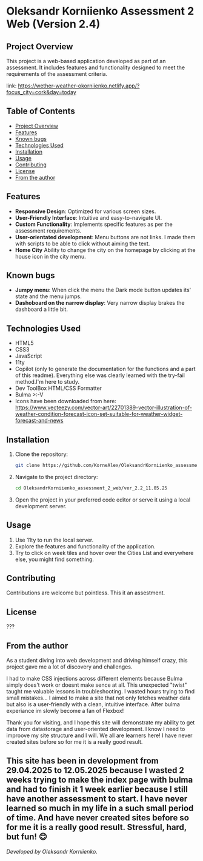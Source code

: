 # Oleksandr Korniienko Assessment 2 Web (Version 2.4)

## Project Overview
This project is a web-based application developed as part of an assessment. It includes features and functionality designed to meet the requirements of the assessment criteria.

link: https://wether-weather-okorniienko.netlify.app/?focus_city=cork&day=today

## Table of Contents
- [Project Overview](#project-overview)
- [Features](#features)
- [Known bugs](#known-bugs)
- [Technologies Used](#technologies-used)
- [Installation](#installation)
- [Usage](#usage)
- [Contributing](#contributing)
- [License](#license)
- [From the author](#from-the-author)

## Features
- **Responsive Design**: Optimized for various screen sizes.
- **User-Friendly Interface**: Intuitive and easy-to-navigate UI.
- **Custom Functionality**: Implements specific features as per the assessment requirements.
- **User-orientated development**: Menu buttons are not links. I made them with scripts to be able to click without aiming the text.
- **Home City** Ability to change the city on the homepage by clicking at the house icon in the city menu.

## Known bugs
- **Jumpy menu**: When click the menu the Dark mode button updates its' state and the menu jumps.
- **Dashoboard on the narrow display**: Very narrow display brakes the dashboard a little bit.

## Technologies Used
- HTML5
- CSS3
- JavaScript
- 11ty
- Copilot (only to generate the documentation for the functions and a part of this readme). 
    Everything else was clearly learned with the try-fail method.I'm here to study.
- Dev ToolBox HTML/CSS Formatter
- Bulma >:-V
- Icons have been downloaded from here: https://www.vecteezy.com/vector-art/22701389-vector-illustration-of-weather-condition-forecast-icon-set-suitable-for-weather-widget-forecast-and-news

## Installation
1. Clone the repository:
    ```bash
    git clone https://github.com/KorneAlex/OleksandrKorniienko_assessment_2_web.git
    ```
2. Navigate to the project directory:
    ```bash
    cd OleksandrKorniienko_assessment_2_web/ver_2.2_11.05.25
    ```
3. Open the project in your preferred code editor or serve it using a local development server.

## Usage
1. Use 11ty to run the local server.
2. Explore the features and functionality of the application.
3. Try to click on week tiles and hover over the Cities List and everywhere else, you might find something.

## Contributing
Contributions are welcome but pointless. This it an assestment.
## License
???

## From the author
As a student diving into web development and driving himself crazy, this project gave me a lot of discovery and challenges.


I had to make CSS injections across different elements because Bulma simply does't work or doesnt make sence at all. This unexpected "twist" taught me valuable lessons in troubleshooting. I wasted hours trying to find small mistakes...
I aimed to make a site that not only fetches weather data but also is a user-friendly with a clean, intuitive interface.
After bulma experiance im slowly become a fan of Flexbox!

Thank you for visiting, and I hope this site will demonstrate my ability to get data from datastorage and user-oriented development. I know I need to improove my site structure and I will. We all are learners here!
I have never created sites before so for me it is a really good result.

This site has been in development from 29.04.2025 to 12.05.2025 because I wasted 2 weeks trying to make the index page with bulma and had to finish it 1 week earlier because I still have another assessment to start. I have never learned so much in my life in a such small period of time.
And have never created sites before so for me it is a really good result.
Stressful, hard, but fun! 😊
---
*Developed by Oleksandr Korniienko.*
